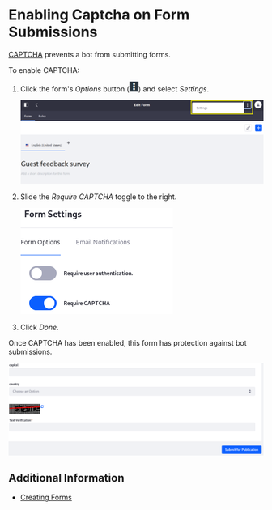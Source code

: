 # Enabling Captcha on Form Submissions

[CAPTCHA](https://en.wikipedia.org/wiki/CAPTCHA) prevents a bot from submitting forms.

To enable CAPTCHA:

1. Click the form's _Options_ button (![Options](../../../../images/icon-options.png)) and select _Settings_.

    ![Navigate to the Form settings](./enabling-captcha-on-form-submissions/images/01.png)

1. Slide the _Require CAPTCHA_ toggle to the right.

    ![Enable CAPTCHA](./enabling-captcha-on-form-submissions/images/02.png)

1. Click _Done_.

Once CAPTCHA has been enabled, this form has protection against bot submissions.

![Form with captcha enabled.](./enabling-captcha-on-form-submissions/images/03.png)

## Additional Information

* [Creating Forms](../creating-forms.md)
